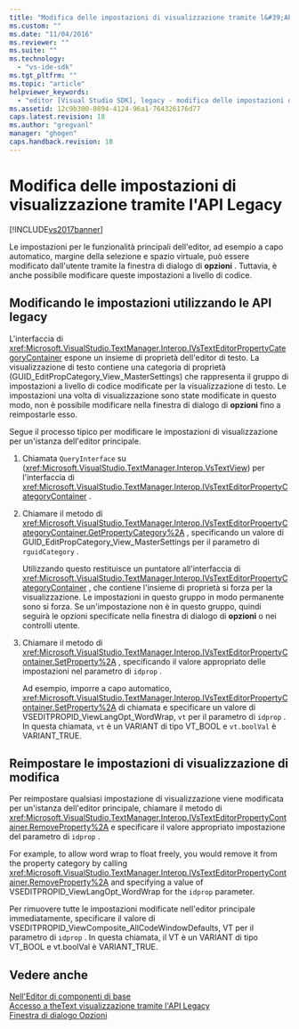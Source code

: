 ```yaml
---
title: "Modifica delle impostazioni di visualizzazione tramite l&#39;API Legacy | Microsoft Docs"
ms.custom: ""
ms.date: "11/04/2016"
ms.reviewer: ""
ms.suite: ""
ms.technology: 
  - "vs-ide-sdk"
ms.tgt_pltfrm: ""
ms.topic: "article"
helpviewer_keywords: 
  - "editor [Visual Studio SDK], legacy - modifica delle impostazioni di visualizzazione"
ms.assetid: 12c9b300-0894-4124-96a1-764326176d77
caps.latest.revision: 18
ms.author: "gregvanl"
manager: "ghogen"
caps.handback.revision: 18
---
```

# Modifica delle impostazioni di visualizzazione tramite l&#39;API Legacy
[!INCLUDE[vs2017banner](../code-quality/includes/vs2017banner.md)]

Le impostazioni per le funzionalità principali dell'editor, ad esempio a capo automatico, margine della selezione e spazio virtuale, può essere modificato dall'utente tramite la finestra di dialogo di **opzioni** .  Tuttavia, è anche possibile modificare queste impostazioni a livello di codice.  
  
## Modificando le impostazioni utilizzando le API legacy  
 L'interfaccia di <xref:Microsoft.VisualStudio.TextManager.Interop.IVsTextEditorPropertyCategoryContainer> espone un insieme di proprietà dell'editor di testo.  La visualizzazione di testo contiene una categoria di proprietà \(GUID\_EditPropCategory\_View\_MasterSettings\) che rappresenta il gruppo di impostazioni a livello di codice modificate per la visualizzazione di testo.  Le impostazioni una volta di visualizzazione sono state modificate in questo modo, non è possibile modificare nella finestra di dialogo di **opzioni** fino a reimpostarle esso.  
  
 Segue il processo tipico per modificare le impostazioni di visualizzazione per un'istanza dell'editor principale.  
  
1.  Chiamata `QueryInterface` su \(<xref:Microsoft.VisualStudio.TextManager.Interop.VsTextView>\) per l'interfaccia di <xref:Microsoft.VisualStudio.TextManager.Interop.IVsTextEditorPropertyCategoryContainer> .  
  
2.  Chiamare il metodo di <xref:Microsoft.VisualStudio.TextManager.Interop.IVsTextEditorPropertyCategoryContainer.GetPropertyCategory%2A> , specificando un valore di GUID\_EditPropCategory\_View\_MasterSettings per il parametro di `rguidCategory` .  
  
     Utilizzando questo restituisce un puntatore all'interfaccia di <xref:Microsoft.VisualStudio.TextManager.Interop.IVsTextEditorPropertyCategoryContainer> , che contiene l'insieme di proprietà si forza per la visualizzazione.  Le impostazioni in questo gruppo in modo permanente sono si forza.  Se un'impostazione non è in questo gruppo, quindi seguirà le opzioni specificate nella finestra di dialogo di **opzioni** o nei controlli utente.  
  
3.  Chiamare il metodo di <xref:Microsoft.VisualStudio.TextManager.Interop.IVsTextEditorPropertyContainer.SetProperty%2A> , specificando il valore appropriato delle impostazioni nel parametro di `idprop` .  
  
     Ad esempio, imporre a capo automatico, <xref:Microsoft.VisualStudio.TextManager.Interop.IVsTextEditorPropertyContainer.SetProperty%2A> di chiamata e specificare un valore di VSEDITPROPID\_ViewLangOpt\_WordWrap, `vt` per il parametro di `idprop` .  In questa chiamata, `vt` è un VARIANT di tipo VT\_BOOL e `vt.boolVal` è VARIANT\_TRUE.  
  
## Reimpostare le impostazioni di visualizzazione di modifica  
 Per reimpostare qualsiasi impostazione di visualizzazione viene modificata per un'istanza dell'editor principale, chiamare il metodo di <xref:Microsoft.VisualStudio.TextManager.Interop.IVsTextEditorPropertyContainer.RemoveProperty%2A> e specificare il valore appropriato impostazione del parametro di `idprop` .  
  
 For example, to allow word wrap to float freely, you would remove it from the property category by calling <xref:Microsoft.VisualStudio.TextManager.Interop.IVsTextEditorPropertyContainer.RemoveProperty%2A> and specifying a value of VSEDITPROPID\_ViewLangOpt\_WordWrap for the `idprop` parameter.  
  
 Per rimuovere tutte le impostazioni modificate nell'editor principale immediatamente, specificare il valore di VSEDITPROPID\_ViewComposite\_AllCodeWindowDefaults, VT per il parametro di `idprop` .  In questa chiamata, il VT è un VARIANT di tipo VT\_BOOL e vt.boolVal è VARIANT\_TRUE.  
  
## Vedere anche  
 [Nell'Editor di componenti di base](../extensibility/inside-the-core-editor.md)   
 [Accesso a theText visualizzazione tramite l'API Legacy](../extensibility/accessing-thetext-view-by-using-the-legacy-api.md)   
 [Finestra di dialogo Opzioni](../ide/reference/options-dialog-box-visual-studio.md)